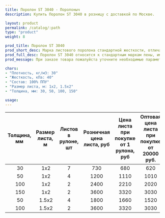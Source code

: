 ```yaml
---
title: Поролон ST 3040 - Поролоныч
description: Купить Поролон ST 3040 в розницу с доставкой по Москве.

layout: product
permalink: /catalog/:path
type: "product"
weight: 8

prod_title: Поролон ST 3040
prod_short_desc: Марка листового поролона стандартной жесткости, отличается превосходной эластичностью и восстанавливаемостью.
prod_full_desc: Поролон ST 3040 относится к стандартным маркам пены, имеет высокую плотность. Характеризуется отличными эксплуатационными качествами, долговечностью и упругостью. Обладает хорошей восстанавливаемостью и эластичностью.
prod_message: При заказе товара пожалуйста уточните необходимые параметры (толщина, размер листа и количество листов).

chars:
- "Плотность, кг/м3: 30"
- "Жесткость, кПа: 40"
- "Состав: 100% ППУ"
- "Размер листа, м: 1х2, 1.5х2"
- "Толщина, мм: 30, 50, 100, 150"

usage:
---
```


| Толщина, мм | Размер листа, м | Листов в рулоне, шт | Розничная цена листа, руб | Цена листа при покупке от 1 рулона, руб | Оптовая цена листа при покупке от 20000 руб. |
|:-----------:|:---------------:|:-------------------:|:---------------------------:|:-----------------------------------------:|:----------------------------------------------:|
 30| 1х2|7|730|680|620
 50| 1х2|4|1200|1110|1010
 100| 1х2|2|2400|2210|2020
 150| 1х2|2|3600|3320|3030
 50| 1.5х2|4|1800|1660|1520
 100| 1.5х2|2|3600|3320|3030

